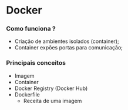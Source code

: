 # Docker
### Como funciona ? 
- Criação de ambientes isolados (container);
- Container expões portas para comunicação;


### Principais conceitos
- Imagem
- Container
- Docker Registry (Docker Hub)
- Dockerfile
  - Receita de uma imagem